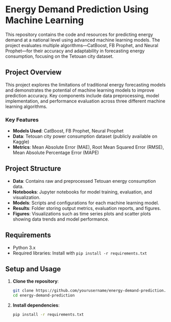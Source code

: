 # Energy Demand Prediction Using Machine Learning

This repository contains the code and resources for predicting energy demand at a national level using advanced machine learning models. The project evaluates multiple algorithms—CatBoost, FB Prophet, and Neural Prophet—for their accuracy and adaptability in forecasting energy consumption, focusing on the Tetouan city dataset.

## Project Overview

This project explores the limitations of traditional energy forecasting models and demonstrates the potential of machine learning models to improve prediction accuracy. Key components include data preprocessing, model implementation, and performance evaluation across three different machine learning algorithms.

### Key Features
- **Models Used**: CatBoost, FB Prophet, Neural Prophet
- **Data**: Tetouan city power consumption dataset (publicly available on Kaggle)
- **Metrics**: Mean Absolute Error (MAE), Root Mean Squared Error (RMSE), Mean Absolute Percentage Error (MAPE)

## Project Structure

- **Data**: Contains raw and preprocessed Tetouan energy consumption data.
- **Notebooks**: Jupyter notebooks for model training, evaluation, and visualization.
- **Models**: Scripts and configurations for each machine learning model.
- **Results**: Folder storing output metrics, evaluation reports, and figures.
- **Figures**: Visualizations such as time series plots and scatter plots showing data trends and model performance.

## Requirements

- Python 3.x
- Required libraries: Install with `pip install -r requirements.txt`

## Setup and Usage

1. **Clone the repository**:
   ```bash
   git clone https://github.com/yourusername/energy-demand-prediction.git
   cd energy-demand-prediction


2. **Install dependencies**:
   ```bash
   pip install -r requirements.txt

